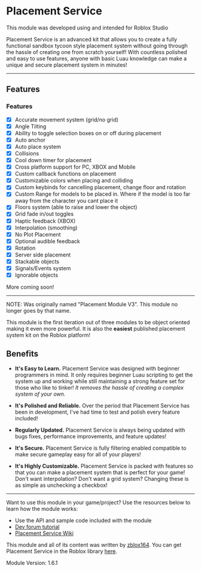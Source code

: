 # Placement Service

This module was developed using and intended for Roblox Studio

Placement Service is an advanced kit that allows you to create a fully functional sandbox tycoon style placement system without going through the hassle of creating one from scratch yourself! With countless polished and easy to use features, anyone with basic Luau knowledge can make a unique and secure placement system in minutes!

---

## Features

### **Features**
- [x] Accurate movement system (grid/no grid)
- [x] Angle Tilting
- [x] Ability to toggle selection boxes on or off during placement
- [x] Auto anchor
- [x] Auto place system
- [x] Collisions
- [x] Cool down timer for placement
- [x] Cross platform support for PC, XBOX and Mobile
- [x] Custom callback functions on placement
- [x] Customizable colors when placing and colliding
- [x] Custom keybinds for cancelling placement, change floor and rotation
- [x] Custom Range for models to be placed in. Where if the model is too far away from the character you cant place it
- [x] Floors system (able to raise and lower the object)
- [x] Grid fade in/out toggles
- [x] Haptic feedback (XBOX)
- [x] Interpolation (smoothing)
- [x] No Plot Placement
- [x] Optional audible feedback
- [x] Rotation
- [x] Server side placement
- [x] Stackable objects
- [x] Signals/Events system
- [x] Ignorable objects

More coming soon!

---

NOTE: Was originally named "Placement Module V3". This module no longer goes by that name.

This module is the first iteration out of three modules to be object oriented making it even more powerful. It is also the **easiest** published placement system kit on the Roblox platform! 

## Benefits

- **It's Easy to Learn.** 
Placement Service was designed with beginner programmers in mind. It only requires beginner Luau scripting to get the system up and working while still maintaining a strong feature set for those who like to tinker! *It removes the hassle of creating a complex system of your own.*

- **It's Polished and Reliable.** 
Over the period that Placement Service has been in development, I've had time to test and polish every feature included!

- **Regularly Updated.** 
Placement Service is always being updated with bugs fixes, performance improvements, and feature updates!

- **It's Secure.** 
Placement Service is fully filtering enabled compatible to make secure gameplay easy for all of your players!

- **It's Highly Customizable.** 
Placement Service is packed with features so that you can make a placement system that is perfect for your game! Don't want interpolation? Don't want a grid system? Changing these is as simple as unchecking a checkbox!
---

Want to use this module in your game/project? Use the resources below to learn how the module works:

- Use the API and sample code included with the module
- [Dev forum tutorial](https://devforum.roblox.com/t/how-to-use-placement-service/698753)
- [Placement Service Wiki](https://zblox164.github.io/PlacementService/)

This module and all of its content was written by [zblox164](https://www.roblox.com/users/60715914/profile). You can get Placement Service in the Roblox library [here](https://www.roblox.com/library/5073110873/Placement-Service).

Module Version: 1.6.1
